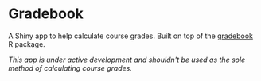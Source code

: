 # Gradebook

A Shiny app to help calculate course grades. Built on top of the [gradebook](https://github.com/gradebook-dev/gradebook) R package.

*This app is under active development and shouldn't be used as the sole method of calculating course grades.*
